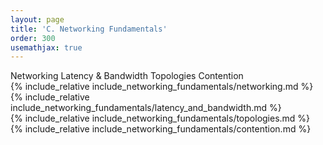 ```yaml
---
layout: page
title: 'C. Networking Fundamentals'
order: 300
usemathjax: true
---
```


<div class="ui pointing secondary menu">
  <a class="item active" data-tab="first">Networking</a>
  <a class="item " data-tab="second">Latency & Bandwidth</a>
  <a class="item " data-tab="third">Topologies</a>
  <a class="item " data-tab="fifth">Contention</a>
</div>

<div markdown="1" class="ui tab segment active" data-tab="first">
  {% include_relative include_networking_fundamentals/networking.md %}
</div>
<div markdown="1" class="ui tab segment" data-tab="second">
  {% include_relative include_networking_fundamentals/latency_and_bandwidth.md %}
</div>
<div markdown="1" class="ui tab segment" data-tab="third">
  {% include_relative include_networking_fundamentals/topologies.md %}
</div>
<div markdown="1" class="ui tab segment " data-tab="fifth">
  {% include_relative include_networking_fundamentals/contention.md %}
</div>



